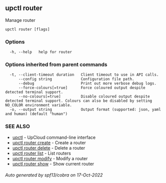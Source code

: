 ## upctl router

Manage router

```
upctl router [flags]
```

### Options

```
  -h, --help   help for router
```

### Options inherited from parent commands

```
  -t, --client-timeout duration   Client timeout to use in API calls.
      --config string             Configuration file path.
      --debug                     Print out more verbose debug logs.
      --force-colours[=true]      Force coloured output despite detected terminal support.
      --no-colours[=true]         Disable coloured output despite detected terminal support. Colours can also be disabled by setting NO_COLOR environment variable.
  -o, --output string             Output format (supported: json, yaml and human) (default "human")
```

### SEE ALSO

* [upctl](upctl.md)	 - UpCloud command-line interface
* [upctl router create](upctl_router_create.md)	 - Create a router
* [upctl router delete](upctl_router_delete.md)	 - Delete a router
* [upctl router list](upctl_router_list.md)	 - List routers
* [upctl router modify](upctl_router_modify.md)	 - Modify a router
* [upctl router show](upctl_router_show.md)	 - Show current router

###### Auto generated by spf13/cobra on 17-Oct-2022
